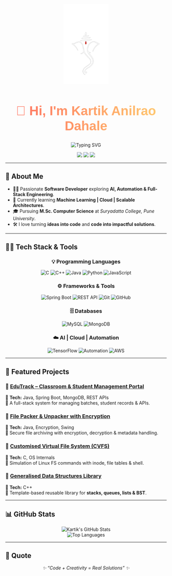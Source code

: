 <div align="center">

  <!-- Profile Logo -->
  <img src="https://github.com/KartikkxCode/KartikkxCode/blob/main/bappa.png" width="140" alt="Profile Logo"/>

  <!-- Name with Gradient -->
  <h1 style="font-family: 'Poppins', sans-serif; font-weight: 800; font-size: 2.9em; background: linear-gradient(90deg, #ff6f61, #ffcc70); -webkit-background-clip: text; -webkit-text-fill-color: transparent;">
    👋 Hi, I'm Kartik Anilrao Dahale
  </h1>

  <!-- Animated Tagline -->
  <p align="center">
    <img src="https://readme-typing-svg.herokuapp.com?font=Fira+Code&weight=600&size=20&duration=3000&pause=1000&color=2c3e50&center=true&vCenter=true&width=600&lines=💻+Software+Developer;⚡+AI+%26+Automation+Enthusiast;🌐+Full-Stack+Learner" alt="Typing SVG"/>
  </p>

  <!-- Social Icons -->
  <p>
    <a href="https://github.com/KartikkxCode"><img src="https://skillicons.dev/icons?i=github" width="45"/></a>
    <a href="https://www.linkedin.com/in/kartik-dahale-422462231"><img src="https://skillicons.dev/icons?i=linkedin" width="45"/></a>
    <a href="mailto:kartikdahale067@gmail.com"><img src="https://skillicons.dev/icons?i=gmail" width="45"/></a>
  </p>

</div>

---

## 🚀 About Me  

- 👨‍💻 Passionate **Software Developer** exploring **AI, Automation & Full-Stack Engineering**.  
- 🌱 Currently learning **Machine Learning | Cloud | Scalable Architectures**.  
- 🎓 Pursuing **M.Sc. Computer Science** at *Suryadatta College, Pune University*.  
- 🛠 I love turning **ideas into code** and **code into impactful solutions**.  

---

## 🧑‍💻 Tech Stack & Tools  

<div align="center">

### 💡 Programming Languages
![C](https://img.shields.io/badge/C-00599C?style=for-the-badge&logo=c&logoColor=white)
![C++](https://img.shields.io/badge/C++-044F88?style=for-the-badge&logo=cplusplus&logoColor=white)
![Java](https://img.shields.io/badge/Java-f89820?style=for-the-badge&logo=java&logoColor=white)
![Python](https://img.shields.io/badge/Python-3776ab?style=for-the-badge&logo=python&logoColor=white)
![JavaScript](https://img.shields.io/badge/JavaScript-f7df1e?style=for-the-badge&logo=javascript&logoColor=black)

### ⚙️ Frameworks & Tools
![Spring Boot](https://img.shields.io/badge/SpringBoot-6db33f?style=for-the-badge&logo=springboot&logoColor=white)
![REST API](https://img.shields.io/badge/REST%20API-ff6f00?style=for-the-badge&logo=fastapi&logoColor=white)
![Git](https://img.shields.io/badge/Git-f14e32?style=for-the-badge&logo=git&logoColor=white)
![GitHub](https://img.shields.io/badge/GitHub-171515?style=for-the-badge&logo=github&logoColor=white)

### 🗄️ Databases
![MySQL](https://img.shields.io/badge/MySQL-00758f?style=for-the-badge&logo=mysql&logoColor=white)
![MongoDB](https://img.shields.io/badge/MongoDB-4ea94b?style=for-the-badge&logo=mongodb&logoColor=white)

### ☁️ AI | Cloud | Automation
![TensorFlow](https://img.shields.io/badge/TensorFlow-f7931e?style=for-the-badge&logo=tensorflow&logoColor=white)
![Automation](https://img.shields.io/badge/Automation-2e86de?style=for-the-badge&logo=robotframework&logoColor=white)
![AWS](https://img.shields.io/badge/AWS-232f3e?style=for-the-badge&logo=amazonaws&logoColor=white)

</div>

---

## 📌 Featured Projects  

### 🔹 [EduTrack – Classroom & Student Management Portal](https://github.com/KartikkxCode/edutrack-portal)  
📌 **Tech:** Java, Spring Boot, MongoDB, REST APIs  
📝 A full-stack system for managing batches, student records & APIs.  

### 🔹 [File Packer & Unpacker with Encryption](https://github.com/KartikkxCode/File-Packer-Unpacker)  
📌 **Tech:** Java, Encryption, Swing  
📝 Secure file archiving with encryption, decryption & metadata handling.  

### 🔹 [Customised Virtual File System (CVFS)](https://github.com/KartikkxCode/CVFS)  
📌 **Tech:** C, OS Internals  
📝 Simulation of Linux FS commands with inode, file tables & shell.  

### 🔹 [Generalised Data Structures Library](https://github.com/KartikkxCode/Generalised_DS)  
📌 **Tech:** C++  
📝 Template-based reusable library for **stacks, queues, lists & BST**.  

---

## 📊 GitHub Stats  

<div align="center">

![Kartik's GitHub Stats](https://github-readme-stats.vercel.app/api?username=KartikkxCode&show_icons=true&theme=tokyonight&hide_border=true)  
![Top Languages](https://github-readme-stats.vercel.app/api/top-langs/?username=KartikkxCode&layout=compact&theme=tokyonight&hide_border=true)

</div>

---

## 🌟 Quote  

<p align="center">
  <em>✨ “Code + Creativity = Real Solutions” ✨</em>
</p>
